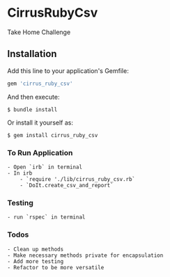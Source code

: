# CirrusRubyCsv
Take Home Challenge

## Installation
Add this line to your application's Gemfile:

```ruby
gem 'cirrus_ruby_csv'
```

And then execute:

    $ bundle install

Or install it yourself as:

    $ gem install cirrus_ruby_csv

### To Run Application
    - Open `irb` in terminal
    - In irb
        - `require './lib/cirrus_ruby_csv.rb`
        - `DoIt.create_csv_and_report`

### Testing
    - run `rspec` in terminal

### Todos
    - Clean up methods
    - Make necessary methods private for encapsulation
    - Add more testing
    - Refactor to be more versatile

